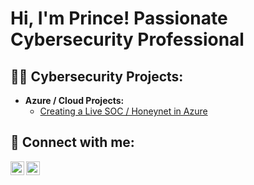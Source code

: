 <h1>Hi, I'm Prince! Passionate Cybersecurity Professional </h1>

<h2>👨‍💻 Cybersecurity Projects:</h2>

- <b>Azure / Cloud Projects:</b>
  - [Creating a Live SOC / Honeynet in Azure](https://github.com/PrinceMania/Cloud-SOC-Honey-Net)
  

<h2> 🤳 Connect with me:</h2>

[<img align="left" alt="PrinceIzuka | LinkedIn" width="22px" src="https://cdn.jsdelivr.net/npm/simple-icons@v3/icons/linkedin.svg" />][linkedin]
[<img align="left" alt="PrinceyMania | Instagram" width="22px" src="https://cdn.jsdelivr.net/npm/simple-icons@v3/icons/instagram.svg" />][instagram]

[instagram]: https://www.instagram.com/princeymania/
[linkedin]: https://linkedin.com/in/prince-izuka

<!--
**PrinceMania/PrinceMania** is a ✨ _special_ ✨ repository because its `README.md` (this file) appears on your GitHub profile.

Here are some ideas to get you started:

- 🔭 I’m currently working on ...
- 🌱 I’m currently learning ...
- 👯 I’m looking to collaborate on ...
- 🤔 I’m looking for help with ...
- 💬 Ask me about ...
- 📫 How to reach me: ...
- 😄 Pronouns: ...
- ⚡ Fun fact: ...
-->

